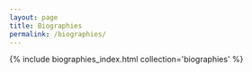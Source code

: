 ```yaml
---
layout: page
title: Biographies
permalink: /biographies/
---
```


{% include biographies_index.html collection='biographies' %}
